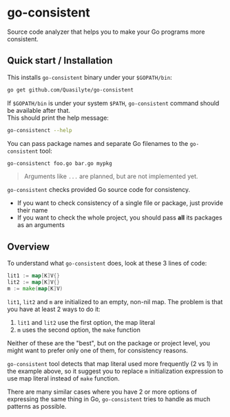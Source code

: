 # go-consistent

Source code analyzer that helps you to make your Go programs more consistent.

## Quick start / Installation

This installs `go-consistent` binary under your `$GOPATH/bin`:

```bash
go get github.com/Quasilyte/go-consistent
```

If `$GOPATH/bin` is under your system `$PATH`, `go-consistent` command should be available after that.<br>
This should print the help message:

```bash
go-consistenct --help
```

You can pass package names and separate Go filenames to the `go-consistent` tool:

```bash
go-consistenct foo.go bar.go mypkg
```

> Arguments like `...` are planned, but are not implemented yet.

`go-consistent` checks provided Go source code for consistency.

* If you want to check consistency of a single file or package, just provide their name
* If you want to check the whole project, you should pass **all** its packages as an arguments

## Overview

To understand what `go-consistent` does, look at these 3 lines of code:

```go
lit1 := map[K]V{}
lit2 := map[K]V{}
m := make(map[K]V)
```

`lit1`, `lit2` and `m` are initialized to an empty, non-nil map.
The problem is that you have at least 2 ways to do it:

1. `lit1` and `lit2` use the first option, the map literal
2. `m` uses the second option, the `make` function

Neither of these are the "best", but on the package or project level, you might want to prefer
only one of them, for consistency reasons.

`go-consistent` tool detects that map literal used more frequently (2 vs 1) in the example above,
so it suggest you to replace `m` initialization expression to use map literal instead of `make` function.

There are many similar cases where you have 2 or more options of expressing the same thing in Go,
`go-consistent` tries to handle as much patterns as possible.
